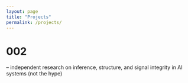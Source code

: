 ```yaml
---
layout: page
title: "Projects"
permalink: /projects/
---
```

# 002
– independent research on inference, structure, and signal integrity in AI systems (not the hype)
